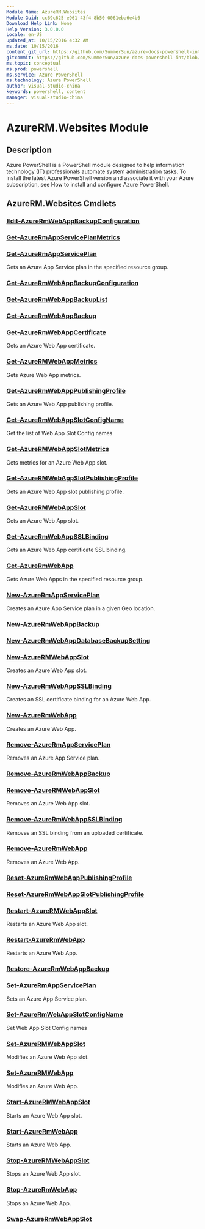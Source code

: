 ```yaml
---
Module Name: AzureRM.Websites
Module Guid: cc69c625-e961-43f4-8b50-0061eba6e4b6
Download Help Link: None
Help Version: 3.0.0.0
Locale: en-US
updated_at: 10/15/2016 4:32 AM
ms.date: 10/15/2016
content_git_url: https://github.com/SummerSun/azure-docs-powershell-int/blob/master/azureps-cmdlets-docs/ResourceManager/AzureRM.Websites/v2.0/CmdletMDs/AzureRM.Websites.md
gitcommit: https://github.com/SummerSun/azure-docs-powershell-int/blob/1bfd8e268acfc1799ad3f17c5a982578f54443cf/azureps-cmdlets-docs/ResourceManager/AzureRM.Websites/v2.0/CmdletMDs/AzureRM.Websites.md
ms.topic: conceptual
ms.prod: powershell
ms.service: Azure PowerShell
ms.technology: Azure PowerShell
author: visual-studio-china
keywords: powershell, content
manager: visual-studio-china
---
```


# AzureRM.Websites Module
## Description
Azure PowerShell is a PowerShell module designed to help information technology (IT) professionals automate system administration tasks. To install the latest Azure PowerShell version and associate it with your Azure subscription, see How to install and configure Azure PowerShell.

## AzureRM.Websites Cmdlets
### [Edit-AzureRmWebAppBackupConfiguration](Edit-AzureRmWebAppBackupConfiguration.md)



### [Get-AzureRmAppServicePlanMetrics](Get-AzureRmAppServicePlanMetrics.md)



### [Get-AzureRmAppServicePlan](Get-AzureRmAppServicePlan.md)
Gets an Azure App Service plan in the specified resource group.


### [Get-AzureRmWebAppBackupConfiguration](Get-AzureRmWebAppBackupConfiguration.md)



### [Get-AzureRmWebAppBackupList](Get-AzureRmWebAppBackupList.md)



### [Get-AzureRmWebAppBackup](Get-AzureRmWebAppBackup.md)



### [Get-AzureRmWebAppCertificate](Get-AzureRmWebAppCertificate.md)
Gets an Azure Web App certificate.


### [Get-AzureRMWebAppMetrics](Get-AzureRMWebAppMetrics.md)
Gets Azure Web App metrics.


### [Get-AzureRmWebAppPublishingProfile](Get-AzureRmWebAppPublishingProfile.md)
Gets an Azure Web App publishing profile.


### [Get-AzureRmWebAppSlotConfigName](Get-AzureRmWebAppSlotConfigName.md)
Get the list of Web App Slot Config names


### [Get-AzureRMWebAppSlotMetrics](Get-AzureRMWebAppSlotMetrics.md)
Gets metrics for an Azure Web App slot.


### [Get-AzureRMWebAppSlotPublishingProfile](Get-AzureRMWebAppSlotPublishingProfile.md)
Gets an Azure Web App slot publishing profile.


### [Get-AzureRMWebAppSlot](Get-AzureRMWebAppSlot.md)
Gets an Azure Web App slot.


### [Get-AzureRmWebAppSSLBinding](Get-AzureRmWebAppSSLBinding.md)
Gets an Azure Web App certificate SSL binding.


### [Get-AzureRmWebApp](Get-AzureRmWebApp.md)
Gets Azure Web Apps in the specified resource group.


### [New-AzureRmAppServicePlan](New-AzureRmAppServicePlan.md)
Creates an Azure App Service plan in a given Geo location.


### [New-AzureRmWebAppBackup](New-AzureRmWebAppBackup.md)



### [New-AzureRmWebAppDatabaseBackupSetting](New-AzureRmWebAppDatabaseBackupSetting.md)



### [New-AzureRMWebAppSlot](New-AzureRMWebAppSlot.md)
Creates an Azure Web App slot.


### [New-AzureRmWebAppSSLBinding](New-AzureRmWebAppSSLBinding.md)
Creates an SSL certificate binding for an Azure Web App.


### [New-AzureRmWebApp](New-AzureRmWebApp.md)
Creates an Azure Web App.


### [Remove-AzureRmAppServicePlan](Remove-AzureRmAppServicePlan.md)
Removes an Azure App Service plan.


### [Remove-AzureRmWebAppBackup](Remove-AzureRmWebAppBackup.md)



### [Remove-AzureRMWebAppSlot](Remove-AzureRMWebAppSlot.md)
Removes an Azure Web App slot.


### [Remove-AzureRmWebAppSSLBinding](Remove-AzureRmWebAppSSLBinding.md)
Removes an SSL binding from an uploaded certificate.


### [Remove-AzureRmWebApp](Remove-AzureRmWebApp.md)
Removes an Azure Web App.


### [Reset-AzureRmWebAppPublishingProfile](Reset-AzureRmWebAppPublishingProfile.md)



### [Reset-AzureRmWebAppSlotPublishingProfile](Reset-AzureRmWebAppSlotPublishingProfile.md)



### [Restart-AzureRMWebAppSlot](Restart-AzureRMWebAppSlot.md)
Restarts an Azure Web App slot.


### [Restart-AzureRmWebApp](Restart-AzureRmWebApp.md)
Restarts an Azure Web App.


### [Restore-AzureRmWebAppBackup](Restore-AzureRmWebAppBackup.md)



### [Set-AzureRmAppServicePlan](Set-AzureRmAppServicePlan.md)
Sets an Azure App Service plan.


### [Set-AzureRmWebAppSlotConfigName](Set-AzureRmWebAppSlotConfigName.md)
Set Web App Slot Config names


### [Set-AzureRMWebAppSlot](Set-AzureRMWebAppSlot.md)
Modifies an Azure Web App slot.


### [Set-AzureRMWebApp](Set-AzureRMWebApp.md)
Modifies an Azure Web App.


### [Start-AzureRMWebAppSlot](Start-AzureRMWebAppSlot.md)
Starts an Azure Web App slot.


### [Start-AzureRmWebApp](Start-AzureRmWebApp.md)
Starts an Azure Web App.


### [Stop-AzureRMWebAppSlot](Stop-AzureRMWebAppSlot.md)
Stops an Azure Web App slot.


### [Stop-AzureRmWebApp](Stop-AzureRmWebApp.md)
Stops an Azure Web App.


### [Swap-AzureRmWebAppSlot](Swap-AzureRmWebAppSlot.md)




